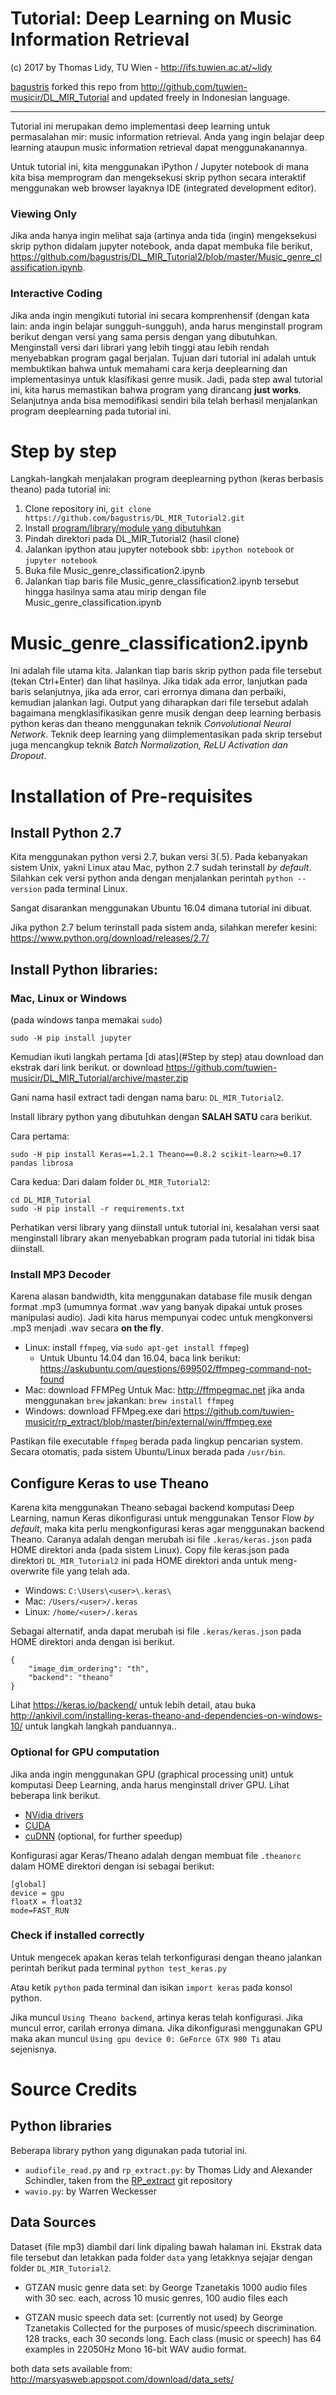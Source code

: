 # Tutorial: Deep Learning on Music Information Retrieval

(c) 2017 by Thomas Lidy, TU Wien - http://ifs.tuwien.ac.at/~lidy

[bagustris](https://github.com/bagustris) forked this repo from http://github.com/tuwien-musicir/DL_MIR_Tutorial and updated freely in Indonesian language.


---
Tutorial ini merupakan demo implementasi deep learning untuk permasalahan mir: music information retrieval. Anda yang ingin belajar deep learning ataupun music information retrieval dapat menggunakanannya.

Untuk tutorial ini, kita menggunakan iPython / Jupyter notebook di mana kita bisa memprogram dan mengeksekusi skrip python secara interaktif menggunakan web browser layaknya IDE (integrated development editor).

### Viewing Only
Jika anda hanya ingin melihat saja (artinya anda tida (ingin) mengeksekusi skrip python didalam jupyter notebook, anda dapat membuka file berikut, https://github.com/bagustris/DL_MIR_Tutorial2/blob/master/Music_genre_classification.ipynb.

### Interactive Coding

Jika anda ingin mengikuti tutorial ini secara komprenhensif (dengan kata lain: anda ingin belajar sungguh-sungguh), anda harus menginstall program berikut dengan versi yang sama persis dengan yang dibutuhkan. Menginstall versi dari librari yang lebih tinggi atau lebih rendah menyebabkan program gagal berjalan. Tujuan dari tutorial ini adalah untuk membuktikan bahwa untuk memahami cara kerja deeplearning dan implementasinya untuk klasifikasi genre musik. Jadi, pada step awal tutorial ini, kita harus memastikan bahwa program yang dirancang **just works**. Selanjutnya anda bisa memodifikasi sendiri bila telah berhasil menjalankan program deeplearning pada tutorial ini.

# Step by step
Langkah-langkah menjalakan program deeplearning python (keras berbasis theano) pada tutorial ini:
1. Clone repository ini,
`git clone https://github.com/bagustris/DL_MIR_Tutorial2.git`
2. Install [program/library/module yang dibutuhkan](#installation-of-pre-requisites)
3. Pindah direktori pada DL_MIR_Tutorial2 (hasil clone)
3. Jalankan ipython atau jupyter notebook sbb:
`ipython notebook` or `jupyter notebook`
4. Buka file Music_genre_classification2.ipynb
5. Jalankan tiap baris file Music_genre_classification2.ipynb tersebut hingga hasilnya sama atau mirip dengan file Music_genre_classification.ipynb


# Music_genre_classification2.ipynb 
Ini adalah file utama kita. Jalankan tiap baris skrip python pada file tersebut (tekan Ctrl+Enter) dan lihat hasilnya. Jika tidak ada error, lanjutkan pada baris selanjutnya, jika ada error, cari errornya dimana dan perbaiki, kemudian jalankan lagi.
Output yang diharapkan dari file tersebut adalah bagaimana mengklasifikasikan genre musik dengan deep learning berbasis python keras dan theano menggunakan teknik *Convolutional Neural Network*. Teknik deep learning yang diimplementasikan pada skrip tersebut juga mencangkup teknik *Batch Normalization, ReLU Activation dan Dropout*.


# Installation of Pre-requisites

## Install Python 2.7
Kita menggunakan python versi 2.7, bukan versi 3(.5). Pada kebanyakan sistem Unix, yakni Linux atau Mac, python 2.7 sudah terinstall *by default*.  Silahkan cek versi python anda dengan menjalankan perintah `python --version` pada terminal Linux.

Sangat disarankan menggunakan Ubuntu 16.04 dimana tutorial ini dibuat.

Jika python 2.7 belum terinstall pada sistem anda, silahkan merefer kesini:
https://www.python.org/download/releases/2.7/

## Install Python libraries:

### Mac, Linux or Windows

(pada windows tanpa memakai `sudo`)

```
sudo -H pip install jupyter
```

Kemudian ikuti langkah pertama [di atas](#Step by step) atau download dan ekstrak dari link berikut.
or download https://github.com/tuwien-musicir/DL_MIR_Tutorial/archive/master.zip <br/>

Gani nama hasil extract tadi dengan nama baru: `DL_MIR_Tutorial2`.

Install library python yang dibutuhkan dengan **SALAH SATU** cara berikut.

Cara pertama:

```
sudo -H pip install Keras==1.2.1 Theano==0.8.2 scikit-learn>=0.17 pandas librosa
```

Cara kedua:
Dari dalam folder `DL_MIR_Tutorial2`:
```
cd DL_MIR_Tutorial
sudo -H pip install -r requirements.txt
```
Perhatikan versi library yang diinstall untuk tutorial ini, kesalahan versi saat menginstall library akan menyebabkan program pada tutorial ini tidak bisa diinstall.

### Install MP3 Decoder

Karena alasan bandwidth, kita menggunakan database file musik dengan format .mp3 (umumnya format .wav yang banyak dipakai untuk proses manipulasi audio). Jadi kita harus mempunyai codec untuk mengkonversi .mp3 menjadi .wav secara **on the fly**.

- Linux: install `ffmpeg`, via `sudo apt-get install ffmpeg`)
  - Untuk Ubuntu 14.04 dan 16.04, baca link berikut: https://askubuntu.com/questions/699502/ffmpeg-command-not-found
- Mac: download FFMPeg Untuk Mac: http://ffmpegmac.net jika anda menggunakan `brew` jakankan: `brew install ffmpeg`
- Windows: download FFMpeg.exe dari https://github.com/tuwien-musicir/rp_extract/blob/master/bin/external/win/ffmpeg.exe

Pastikan file executable `ffmpeg` berada pada lingkup pencarian system. Secara otomatis, pada sistem Ubuntu/Linux berada pada `/usr/bin`.

## Configure Keras to use Theano

Karena kita menggunakan Theano sebagai backend komputasi Deep Learning, namun Keras dikonfigurasi untuk menggunakan Tensor Flow *by default*, maka kita perlu mengkonfigurasi keras agar menggunakan backend Theano. Caranya adalah dengan merubah isi file `.keras/keras.json` pada HOME direktori anda (pada sistem Linux). Copy file keras.json pada direktori `DL_MIR_Tutorial2` ini pada HOME direktori anda untuk meng-overwrite file yang telah ada.

* Windows: `C:\Users\<user>\.keras\`
* Mac: `/Users/<user>/.keras`
* Linux: `/home/<user>/.keras`

Sebagai alternatif, anda dapat merubah isi file `.keras/keras.json` pada HOME direktori anda dengan isi berikut.
```
{
    "image_dim_ordering": "th",
    "backend": "theano"
}
```

Lihat https://keras.io/backend/ untuk lebih detail, atau buka http://ankivil.com/installing-keras-theano-and-dependencies-on-windows-10/ untuk langkah langkah panduannya..

### Optional for GPU computation

Jika anda ingin menggunakan GPU (graphical processing unit) untuk komputasi Deep Learning, anda harus menginstall driver GPU. Lihat beberapa link berikut.

* [NVidia drivers](http://www.nvidia.com/Download/index.aspx?lang=en-us)
* [CUDA](https://developer.nvidia.com/cuda-downloads)
* [cuDNN](https://developer.nvidia.com/cudnn) (optional, for further speedup)

Konfigurasi agar Keras/Theano adalah dengan membuat file `.theanorc` dalam HOME direktori dengan isi sebagai berikut:

```
[global]
device = gpu
floatX = float32
mode=FAST_RUN
```

### Check if installed correctly

Untuk mengecek apakan keras telah terkonfigurasi dengan theano jalankan perintah berikut pada terminal
`
python test_keras.py
`

Atau ketik `python` pada terminal dan isikan `import keras` pada konsol python.

Jika muncul `Using Theano backend`, artinya keras telah konfigurasi. Jika muncul error, carilah erronya dimana.
Jika dikonfigurasi menggunakan GPU maka akan muncul `Using gpu device 0: GeForce GTX 980 Ti` atau sejenisnya.


# Source Credits

## Python libraries

Beberapa library python yang digunakan pada tutorial ini.

* `audiofile_read.py` and `rp_extract.py`: by Thomas Lidy and Alexander Schindler, taken from the [RP_extract](https://github.com/tuwien-musicir/rp_extract) git repository
* `wavio.py`: by Warren Weckesser

## Data Sources

Dataset (file mp3) diambil dari link dipaling bawah halaman ini. Ekstrak data file tersebut dan letakkan pada folder `data` yang letakknya sejajar dengan folder `DL_MIR_Tutorial2`.

* GTZAN music genre data set:
by George Tzanetakis
1000 audio files with 30 sec. each, across 10 music genres, 100 audio files each

* GTZAN music speech data set: (currently not used)
by George Tzanetakis
Collected for the purposes of music/speech discrimination. 128 tracks, each 30 seconds long. Each class (music or speech) has 64 examples in 22050Hz Mono 16-bit WAV audio format.

both data sets available from:
http://marsyasweb.appspot.com/download/data_sets/
